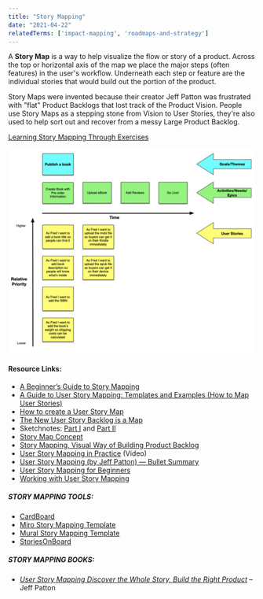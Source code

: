 ```yaml
---
title: "Story Mapping"
date: "2021-04-22"
relatedTerms: ['impact-mapping', 'roadmaps-and-strategy']
---
```


A **Story Map** is a way to help visualize the flow or story of a product. Across the top or horizontal axis of the map we place the major steps (often features) in the user's workflow. Underneath each step or feature are the individual stories that would build out the portion of the product.

Story Maps were invented because their creator Jeff Patton was frustrated with "flat" Product Backlogs that lost track of the Product Vision. People use Story Maps as a stepping stone from Vision to User Stories, they're also used to help sort out and recover from a messy Large Product Backlog.

[Learning Story Mapping Through Exercises](/blog/learning-story-mapping-exercises.html)

![story mapping example](images/story-mapping.png)

#### Resource Links:

- [A Beginner’s Guide to Story Mapping](https://blog.agileskills.de/en/a-beginners-guide-to-story-mapping/)
- [A Guide to User Story Mapping: Templates and Examples (How to Map User Stories)](https://plan.io/blog/user-story-mapping/)
- [How to create a User Story Map](https://winnipegagilist.blogspot.com/2012/03/how-to-create-user-story-map.html)
- [The New User Story Backlog is a Map](https://www.jpattonassociates.com/the-new-backlog/)
- Sketchnotes: [Part I](https://uxknowledgebase.com/story-mapping-part-1-e65b0b74591) and [Part II](https://uxknowledgebase.com/story-mapping-part-2-3b0e9e0cf2ef)
- [Story Map Concept](https://www.jpattonassociates.com/wp-content/uploads/2015/03/story_mapping.pdf)
- [Story Mapping, Visual Way of Building Product Backlog](https://www.thoughtworks.com/insights/blog/story-mapping-visual-way-building-product-backlog)
- [User Story Mapping in Practice](https://www.infoq.com/presentations/user-story-map/) (Video)
- [User Story Mapping (by Jeff Patton) — Bullet Summary](https://medium.com/@ivanlandabaso/user-story-mapping-by-jeff-patton-bullet-summary-1bf7b673e181)
- [User Story Mapping for Beginners](https://cardboardit.com/2018/10/user-story-mapping-for-beginners/)
- [Working with User Story Mapping](https://blog.piecemealgrowth.net/working-with-user-story-mapping)

##### STORY MAPPING TOOLS:

- [CardBoard](https://cardboardit.com/)
- [Miro Story Mapping Template](https://miro.com/templates/user-story-map/)
- [Mural Story Mapping Template](https://www.mural.co/templates/user-story-map)
- [StoriesOnBoard](https://storiesonboard.com/)

##### STORY MAPPING BOOKS:

- [_User Story Mapping Discover the Whole Story, Build the Right Product_](https://www.amazon.ca/User-Story-Mapping-Discover-Product/dp/14919049093/) – Jeff Patton

